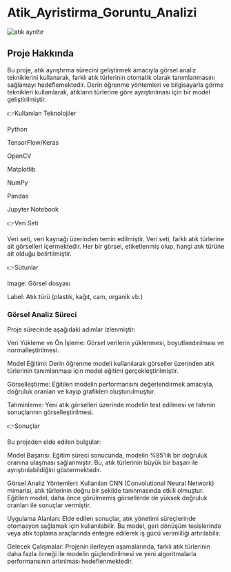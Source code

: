 # Atik_Ayristirma_Goruntu_Analizi

 ![atık ayrıltır](https://github.com/user-attachments/assets/6e195f64-2bf9-4fd2-bd1e-203f76e99c2d)

 ## Proje Hakkında

Bu proje, atık ayrıştırma sürecini geliştirmek amacıyla görsel analiz tekniklerini kullanarak, farklı atık türlerinin otomatik olarak tanımlanmasını sağlamayı hedeflemektedir. Derin öğrenme yöntemleri ve bilgisayarla görme teknikleri kullanılarak, atıkların türlerine göre ayrıştırılması için bir model geliştirilmiştir.

 
👉Kullanılan Teknolojiler 
 
Python

TensorFlow/Keras 

OpenCV

Matplotlib

NumPy

Pandas

Jupyter Notebook

👉Veri Seti

Veri seti, veri kaynağı üzerinden temin edilmiştir. Veri seti, farklı atık türlerine ait görselleri içermektedir. Her bir görsel, etiketlenmiş olup, hangi atık türüne ait olduğu belirtilmiştir.

👉Sütunlar

Image: Görsel dosyası

Label: Atık türü (plastik, kağıt, cam, organik vb.)

### Görsel Analiz Süreci

Proje sürecinde aşağıdaki adımlar izlenmiştir:

Veri Yükleme ve Ön İşleme: Görsel verilerin yüklenmesi, boyutlandırılması ve normalleştirilmesi.

Model Eğitimi: Derin öğrenme modeli kullanılarak görseller üzerinden atık türlerinin tanımlanması için model eğitimi gerçekleştirilmiştir.

Görselleştirme: Eğitilen modelin performansını değerlendirmek amacıyla, doğruluk oranları ve kayıp grafikleri oluşturulmuştur.

Tahminleme: Yeni atık görselleri üzerinde modelin test edilmesi ve tahmin sonuçlarının görselleştirilmesi.

👉Sonuçlar

Bu projeden elde edilen bulgular:

Model Başarısı: Eğitim süreci sonucunda, modelin %95'lik bir doğruluk oranına ulaşması sağlanmıştır. Bu, atık türlerinin büyük bir başarı ile ayrıştırılabildiğini göstermektedir.

Görsel Analiz Yöntemleri: Kullanılan CNN (Convolutional Neural Network) mimarisi, atık türlerinin doğru bir şekilde tanınmasında etkili olmuştur. Eğitilen model, daha önce görülmemiş görsellerde de yüksek doğruluk oranları ile sonuçlar vermiştir.

Uygulama Alanları: Elde edilen sonuçlar, atık yönetimi süreçlerinde otomasyon sağlamak için kullanılabilir. Bu model, geri dönüşüm tesislerinde veya atık toplama araçlarında entegre edilerek iş gücü verimliliği artırılabilir.

Gelecek Çalışmalar: Projenin ilerleyen aşamalarında, farklı atık türlerinin daha fazla örneği ile modelin güçlendirilmesi ve yeni algoritmalarla performansının artırılması hedeflenmektedir.

